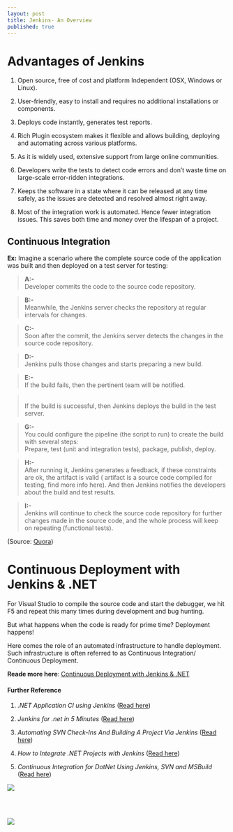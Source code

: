 ```yaml
---
layout: post
title: Jenkins- An Overview
published: true
---
```


# Advantages of Jenkins

1.  Open source, free of cost and platform Independent (OSX, Windows or Linux).

2.  User-friendly, easy to install and requires no additional installations or components.

3.  Deploys code instantly, generates test reports.  

5.  Rich Plugin ecosystem makes it flexible and allows building, deploying and automating across various platforms.

6.  As it is widely used, extensive support from large online communities.

7.  Developers write the tests to detect code errors and don’t waste time on large-scale error-ridden integrations.

8.  Keeps the software in a state where it can be released at any time safely, as the issues are detected and resolved almost right away.

9.  Most of the integration work is automated. Hence fewer integration issues. This saves both time and money over the lifespan of a project.

## Continuous Integration

**Ex:** Imagine a scenario where the complete source code of the application was built and then deployed on a test server for testing:

> **A:-** <br> Developer commits the code to the source code repository.

> **B:-** <br> Meanwhile, the Jenkins server checks the repository at regular intervals for changes.

> **C:-** <br>Soon after the commit, the Jenkins server detects the changes in the source code repository.

> **D:-** <br>Jenkins pulls those changes and starts preparing a new build.

> **E:-** <br>If the build fails, then the pertinent team will be notified.

> <br>If the build is successful, then Jenkins deploys the build in the test
    server.

> **G:-** <br>You could configure the pipeline (the script to run) to create the build with several steps:    
Prepare, test (unit and integration tests), package, publish, deploy.

> **H:-** <br>After running it, Jenkins generates a feedback, if these constraints are ok,
    the artifact is valid ( artifact is a source code compiled for testing, find
    more info here). And then Jenkins notifies the developers about the build
    and test results.

> **I:-** <br>Jenkins will continue to check the source code repository for further
    changes made in the source code, and the whole process will keep on
    repeating (functional tests).

(Source: [Quora](https://www.quora.com/What-is-Jenkins-When-and-why-is-it-used))

# Continuous Deployment with Jenkins & .NET


For Visual Studio to compile the source code and start the debugger, we hit F5 and repeat this many times during development and bug hunting.

But what happens when the code is ready for prime time? Deployment happens!

Here comes the role of an automated infrastructure to handle deployment. Such infrastructure is often referred to as Continuous Integration/ Continuous Deployment.

**Reade more here**: [Continuous Deployment with Jenkins & .NET](https://blog.couchbase.com/continuous-deployment-with-jenkins-and-net/)

#### Further Reference

1.  _.NET Application CI using Jenkins_ ([Read here](https://www.codeproject.com/Articles/1019956/Net-Application-Continuous-Integration-CI-using-Je))  
    
2. _Jenkins for .net in 5 Minutes_ ([Read here](http://justinramel.com/2013/01/15/5-minute-setup/))

3.  _Automating SVN Check-Ins And Building A Project Via Jenkins_ ([Read here](https://www.c-sharpcorner.com/article/automate-svn-check-ins-and-building-a-project-via-jenkins/))
    
4.  _How to Integrate .NET Projects with Jenkins_ ([Read here](https://www.swtestacademy.com/jenkins-dotnet-integration/))  
    
5.  _Continuous Integration for DotNet Using Jenkins, SVN and MSBuild_ ([Read here](http://www.techovity.com/continuous-integration-for-dotnet-using-jenkins-svn-and-msbuild-dotnet/))    

![]({{site.baseurl}}/images/integrate-in-jenkins.png)

<br><br>

![]({{site.baseurl}}/images/1.jpg)
